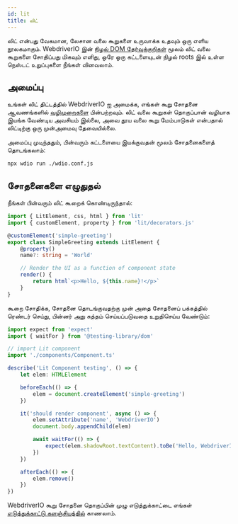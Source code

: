 ```yaml
---
id: lit
title: லிட்
---
```


லிட் என்பது வேகமான, லேசான வலை கூறுகளை உருவாக்க உதவும் ஒரு எளிய நூலகமாகும். WebdriverIO இன் [நிழல் DOM தேர்வுக்குறிகள்](/docs/selectors#deep-selectors) மூலம் லிட் வலை கூறுகளை சோதிப்பது மிகவும் எளிது, ஒரே ஒரு கட்டளையுடன் நிழல் roots இல் உள்ள நெஸ்டட் உறுப்புகளை நீங்கள் வினவலாம்.

## அமைப்பு

உங்கள் லிட் திட்டத்தில் WebdriverIO ஐ அமைக்க, எங்கள் கூறு சோதனை ஆவணங்களில் [வழிமுறைகளை](/docs/component-testing#set-up) பின்பற்றவும். லிட் வலை கூறுகள் தொகுப்பான் வழியாக இயங்க வேண்டிய அவசியம் இல்லை, அவை தூய வலை கூறு மேம்பாடுகள் என்பதால் லிட்டிற்கு ஒரு முன்அமைவு தேவையில்லை.

அமைப்பு முடிந்ததும், பின்வரும் கட்டளையை இயக்குவதன் மூலம் சோதனைகளைத் தொடங்கலாம்:

```sh
npx wdio run ./wdio.conf.js
```

## சோதனைகளை எழுதுதல்

நீங்கள் பின்வரும் லிட் கூறைக் கொண்டிருந்தால்:

```ts title="./components/Component.ts"
import { LitElement, css, html } from 'lit'
import { customElement, property } from 'lit/decorators.js'

@customElement('simple-greeting')
export class SimpleGreeting extends LitElement {
    @property()
    name?: string = 'World'

    // Render the UI as a function of component state
    render() {
        return html`<p>Hello, ${this.name}!</p>`
    }
}
```

கூறை சோதிக்க, சோதனை தொடங்குவதற்கு முன் அதை சோதனைப் பக்கத்தில் ரெண்டர் செய்து, பின்னர் அது சுத்தம் செய்யப்படுவதை உறுதிசெய்ய வேண்டும்:

```ts title="lit.test.js"
import expect from 'expect'
import { waitFor } from '@testing-library/dom'

// import Lit component
import './components/Component.ts'

describe('Lit Component testing', () => {
    let elem: HTMLElement

    beforeEach(() => {
        elem = document.createElement('simple-greeting')
    })

    it('should render component', async () => {
        elem.setAttribute('name', 'WebdriverIO')
        document.body.appendChild(elem)

        await waitFor(() => {
            expect(elem.shadowRoot.textContent).toBe('Hello, WebdriverIO!')
        })
    })

    afterEach(() => {
        elem.remove()
    })
})
```

WebdriverIO கூறு சோதனை தொகுப்பின் முழு எடுத்துக்காட்டை எங்கள் [எடுத்துக்காட்டு களஞ்சியத்தில்](https://github.com/webdriverio/component-testing-examples/tree/main/lit-typescript-vite) காணலாம்.